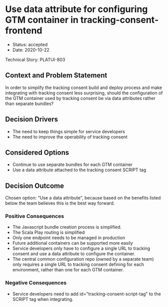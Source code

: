 # Use data attribute for configuring GTM container in tracking-consent-frontend

* Status: accepted
* Date: 2020-10-22

Technical Story: PLATUI-803

## Context and Problem Statement

In order to simplify the tracking consent build and deploy process and
make integrating with tracking consent less surprising, should
the configuration of the GTM container used by tracking consent be via
data attributes rather than separate bundles?

## Decision Drivers

* The need to keep things simple for service developers
* The need to improve the operability of tracking consent

## Considered Options

* Continue to use separate bundles for each GTM container
* Use a data attribute attached to the tracking consent SCRIPT tag

## Decision Outcome

Chosen option: "Use a data attribute", because based on the benefits listed below the team
believes this is the best way forward.

### Positive Consequences

* The Javascript bundle creation process is simplified.
* The Scala Play routing is simplified
* Only one endpoint needs to be managed in production
* Future additional containers can be supported more easily
* Service developers only have to configure a single URL to tracking consent and use
a data attribute to configure the container.
* The central common configuration repo (owned by a separate team) only requires a single URL to 
tracking consent defining for each environment, rather than one for each GTM container.

### Negative Consequences

* Service developers need to add id="tracking-consent-script-tag" to the SCRIPT
tag when integrating.
